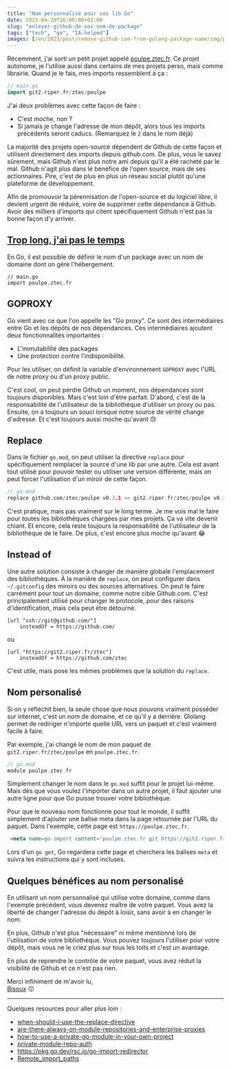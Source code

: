```yaml
---
title: "Nom personnalisé pour vos lib Go"
date: 2023-04-20T16:00:00+02:00
slug: "enlever-github-de-vos-nom-de-package"
tags: ["tech", "go", "IA-helped"]
images: [/en/2023/post/remove-github-com-from-golang-package-name/img/promotion-material.png]
---
```


Récemment, j'ai sorti un petit projet appelé [poulpe.ztec.fr](https://poulpe.ztec.fr).
Ce projet autonome, je l'utilise aussi dans certains de mes projets perso, mais comme librairie. 
Quand je le fais, mes imports ressemblent à ça :

```go
// main.go
import git2.riper.fr/ztec/poulpe
```

J'ai deux problèmes avec cette façon de faire :
- C'est moche, non ?
- Si jamais je change l'adresse de mon dépôt, alors tous les imports précédents seront caducs. (Remarquez le `2` dans le nom déjà)

La majorité des projets open-source dépendent de Github de cette façon et utilisent directement des imports depuis github.com.
De plus, vous le savez sûrement, mais Github n'est plus notre ami depuis qu'il a été racheté par le mal. 
Github n'agit plus dans le bénéfice de l'open source, mais de ses actionnaires. 
Pire, c'est de plus en plus un réseau social plutôt qu'une plateforme de développement.

Afin de promouvoir la pérennisation de l'open-source et du logiciel libre, il devient urgent de réduire, 
voire de supprimer cette dépendance à Github. 
Avoir des milliers d'imports qui citent spécifiquement Github n'est pas la bonne façon d'y arriver.



## [Trop long, j'ai pas le temps](#nom-personalisé)
En Go, il est possible de définir le nom d'un package avec un nom de domaine dont on gère l'hébergement.
```text
// main.go
import poulpe.ztec.fr
```

## GOPROXY 

Go vient avec ce que l'on appelle les "Go proxy". Ce sont des intermédiaires entre Go et les dépôts de nos dépendances. 
Ces intermédiaires ajoutent deux fonctionnalités importantes :
- L'immutabilité des packages
- Une protection contre l'indisponibilité.

Pour les utiliser, on définit la variable d'environnement `GOPROXY` avec l'URL de notre proxy ou d'un proxy public.

C'est cool, on peut perdre Github un moment, nos dépendances sont toujours disponibles. Mais c'est loin d'être parfait. 
D'abord, c'est de la responsabilité de l'utilisateur de la bibliothèque d'utiliser un proxy ou pas. 
Ensuite, on a toujours un souci lorsque notre source de vérité change d'adresse. Et c'est toujours aussi moche qu'avant :sweat:


## Replace

Dans le fichier `go.mod`, on peut utiliser la directive `replace` pour spécifiquement remplacer la source d'une lib par une autre. 
Cela est avant tout utilisé pour pouvoir tester ou utiliser une version différente, mais on peut forcer l'utilisation d'un miroir de cette façon.

```go
// go.mod
replace github.com/ztec/poulpe v0.3.1 => git2.riper.fr/ztec/poulpe v0.3.1
```
C'est pratique, mais pas vraiment sur le long terme. Je me vois mal le faire pour toutes les bibliothèques chargées par mes projets. 
Ça va vite devenir chiant. Et encore, cela reste toujours la responsabilité de l'utilisateur de la bibliothèque de le faire. 
De plus, c'est encore plus moche qu'avant :joy:

## Instead of

Une autre solution consiste à changer de manière globale l'emplacement des bibliothèques. 
À la manière de `replace`, on peut configurer dans `~/.gitconfig` des miroirs ou des sources alternatives. 
On peut le faire carrément pour tout un domaine, comme notre cible Github.com. 
C'est principalement utilisé pour changer le protocole, pour des raisons d'identification, mais cela peut être détourné.

```text
[url "ssh://git@github.com/"]
	insteadOf = https://github.com/
```

ou

```text
[url "https://git2.riper.fr/ztec"]
	insteadOf = https://github.com/ztec
```

C'est utile, mais pose les mêmes problèmes que la solution du `replace`. 

## Nom personalisé

Si on y réfléchit bien, la seule chose que nous pouvons vraiment posséder sur internet, c'est un nom de domaine, et ce qu'il y a derrière.
Glolang permet de rediriger n'importe quelle URL vers un paquet et c'est vraiment facile à faire.

Par exemple, j'ai changé le nom de mon paquet de `git2.riper.fr/ztec/poulpe` en `poulpe.ztec.fr`.

```go
// go.mod
module poulpe.ztec.fr
```

Simplement changer le nom dans le `go.mod` suffit pour le projet lui-même. Mais dès que vous voulez l'importer dans un autre projet,
il faut ajouter une autre ligne pour que Go puisse trouver votre bibliothèque.

Pour que le nouveau nom fonctionne pour tout le monde, il suffit simplement d'ajouter une balise meta dans la page retournée par l'URL du paquet.
Dans l'exemple, cette page est `https://poulpe.ztec.fr`.


```html
 <meta name=go-import content="poulpe.ztec.fr git https://git2.riper.fr/ztec/poulpe.git">
```

Lors d'un `go get`, Go regardera cette page et cherchera les balises `meta` et suivra les instructions qui y sont incluses.

## Quelques bénéfices au nom personalisé

En utilisant un nom personnalisé qui utilise votre domaine, comme dans l'exemple précédent, vous devenez maître de votre paquet.
Vous avez la liberté de changer l'adresse du dépôt à loisir, sans avoir à en changer le nom.

En plus, Github n'est plus "nécessaire" ni même mentionné lors de l'utilisation de votre bibliothèque.
Vous pouvez toujours l'utiliser pour votre dépôt, mais vous ne le criez plus sur tous les toits et c'est un avantage.

En plus de reprendre le contrôle de votre paquet, vous avez réduit la visibilité de Github et ce n'est pas rien.

Merci infiniment de m'avoir lu,\
[Bisoux](/page/bisoux) :kissing:

---
Quelques resources pour aller plus loin :
 - [when-should-i-use-the-replace-directive](https://github.com/golang/go/wiki/Modules#when-should-i-use-the-replace-directive)
 - [are-there-always-on-module-repositories-and-enterprise-proxies](https://github.com/golang/go/wiki/Modules#are-there-always-on-module-repositories-and-enterprise-proxies)
 - [how-to-use-a-private-go-module-in-your-own-project](https://www.digitalocean.com/community/tutorials/how-to-use-a-private-go-module-in-your-own-project)
 - [private-module-repo-auth](https://go.dev/ref/mod#private-module-repo-auth)
 - https://pkg.go.dev/rsc.io/go-import-redirector
 - [Remote_import_paths](https://pkg.go.dev/cmd/go#hdr-Remote_import_paths)
